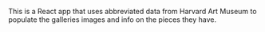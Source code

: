 This is a React app that uses abbreviated data from Harvard Art Museum to populate the galleries images and info on the pieces they have.
